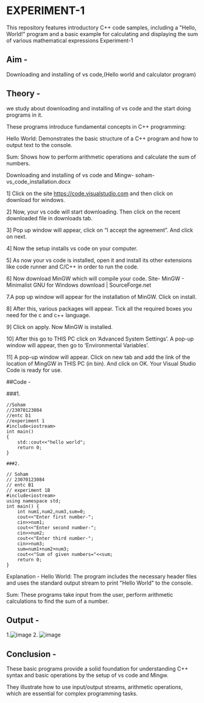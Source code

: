# EXPERIMENT-1
This repository features introductory C++ code samples, including a "Hello, World!" program and a basic example for calculating and displaying the sum of various mathematical expressions
Experiment-1
## Aim -
Downloading and installing of vs code,(Hello world and calculator program)

## Theory -
we study about downloading and installing of vs code and the start doing programs in it.

These programs introduce fundamental concepts in C++ programming:

Hello World: Demonstrates the basic structure of a C++ program and how to output text to the console.

Sum: Shows how to perform arithmetic operations and calculate the sum of numbers.

Downloading and installing of vs code and Mingw-
soham-vs_code_installation.docx

1] Click on the site https://code.visualstudio.com and then click on download for windows.

2] Now, your vs code will start downloading. Then click on the recent downloaded file in downloads tab.

3] Pop up window will appear, click on “I accept the agreement”. And click on next.

4] Now the setup installs vs code on your computer.

5] As now your vs code is installed, open it and install its other extensions like code runner and C/C++ in order to run the code.

6] Now download MinGW which will compile your code. Site- MinGW - Minimalist GNU for Windows download | SourceForge.net

7.A pop up window will appear for the installation of MinGW. Click on install.

8] After this, various packages will appear. Tick all the required boxes you need for the c and c++ language.

9] Click on apply. Now MinGW is installed.

10] After this go to THIS PC click on ‘Advanced System Settings’. A pop-up window will appear, then go to ‘Environmental Variables’.

11] A pop-up window will appear. Click on new tab and add the link of the location of MingGW in THIS PC (in bin). And click on OK. Your Visual Studio Code is ready for use.

##Code -

###1.

```
//Soham
//23070123084
//entc b1
//experiment 1
#include<iostream>
int main()
{
    std::cout<<"hello world";
    return 0;
}

###2.

// Soham 
// 23070123084
// entc B1
// experiment 1B
#include<iostream>
using namespace std;
int main() {
    int num1,num2,num3,sum=0;
    cout<<"Enter first number-";
    cin>>num1;
    cout<<"Enter second number-";
    cin>>num2;
    cout<<"Enter third number-";
    cin>>num3;
    sum=num1+num2+num3;
    cout<<"Sum of given numbers="<<sum;
    return 0;
}
```

Explanation -
Hello World: The program includes the necessary header files and uses the standard output stream to print "Hello World" to the console.

Sum: These programs take input from the user, perform arithmetic calculations to find the sum of a number.

## Output -
1.![image](https://github.com/user-attachments/assets/9e7898cb-bfc7-4fb0-9314-e0fa53333068)
 2. ![image](https://github.com/user-attachments/assets/dd94e199-860b-4b7d-b1ae-af7ef791b577)


## Conclusion -
These basic programs provide a solid foundation for understanding C++ syntax and basic operations by the setup of vs code and Mingw.

They illustrate how to use input/output streams, arithmetic operations, which are essential for complex programming tasks.

